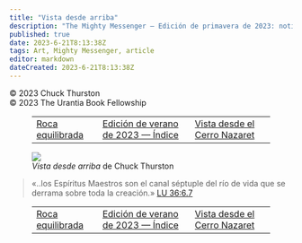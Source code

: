 ```yaml
---
title: "Vista desde arriba"
description: "The Mighty Messenger — Edición de primavera de 2023: noticias y opiniones para los lectores de El Libro de Urantia"
published: true
date: 2023-6-21T8:13:38Z
tags: Art, Mighty Messenger, article
editor: markdown
dateCreated: 2023-6-21T8:13:38Z
---
```


<p class="v-card v-sheet theme--light grey lighten-3 px-2">© 2023  Chuck Thurston<br>© 2023 The Urantia Book Fellowship</p>
<figure class="table chapter-navigator">
  <table>
    <tbody>
      <tr>
        <td>
        <a href="/es/article/Chuck_Thurston/Balanced_Rock">
          <span class="mdi mdi-arrow-left-drop-circle"></span><span class="pl-2">Roca equilibrada</span>
        </a>
        </td>
        <td>
        <a href="/es/index/articles_mighty_messenger#edición-de-verano-de-2023">
          <span class="mdi mdi-book-open-variant"></span><span class="pl-2">Edición de verano de 2023 — Índice</span>
        </a>
        </td>
        <td>
        <a href="/es/article/Chuck_Thurston/View_from_the_Nazareth_Hill">
          <span class="pr-2">Vista desde el Cerro Nazaret</span><span class="mdi mdi-arrow-right-drop-circle"></span>
        </a>
        </td>
      </tr>
    </tbody>
  </table>
</figure>



<figure id="Figure_1" class="image urantiapedia">
<img src="/image/article/The_Mighty_Messenger/2023_Spring/026.jpg">
<figcaption><em>Vista desde arriba</em> de Chuck Thurston</figcaption>
</figure>


> «..los Espíritus Maestros son el canal séptuple del río de vida que se derrama sobre toda la creación.» <a id="a43_109"></a>[LU 36:6.7](/es/The_Urantia_Book/36#p6_7)



<figure class="table chapter-navigator">
  <table>
    <tbody>
      <tr>
        <td>
        <a href="/es/article/Chuck_Thurston/Balanced_Rock">
          <span class="mdi mdi-arrow-left-drop-circle"></span><span class="pl-2">Roca equilibrada</span>
        </a>
        </td>
        <td>
        <a href="/es/index/articles_mighty_messenger#edición-de-verano-de-2023">
          <span class="mdi mdi-book-open-variant"></span><span class="pl-2">Edición de verano de 2023 — Índice</span>
        </a>
        </td>
        <td>
        <a href="/es/article/Chuck_Thurston/View_from_the_Nazareth_Hill">
          <span class="pr-2">Vista desde el Cerro Nazaret</span><span class="mdi mdi-arrow-right-drop-circle"></span>
        </a>
        </td>
      </tr>
    </tbody>
  </table>
</figure>
